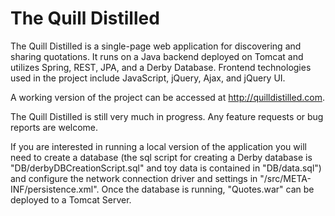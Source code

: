 # The Quill Distilled

The Quill Distilled is a single-page web application for discovering and sharing quotations.  It runs on a Java backend deployed on Tomcat and utilizes Spring, REST, JPA, and a Derby Database.  Frontend technologies used in the project include JavaScript, jQuery, Ajax, and jQuery UI.  

A working version of the project can be accessed at http://quilldistilled.com.

The Quill Distilled is still very much in progress.  Any feature requests or bug reports are welcome.

If you are interested in running a local version of the application you will need to create a database (the sql script for creating a Derby database is "DB/derbyDBCreationScript.sql" and toy data is contained in "DB/data.sql") and configure the network connection driver and settings in "/src/META-INF/persistence.xml".  Once the database is running, "Quotes.war" can be deployed to a Tomcat Server. 




